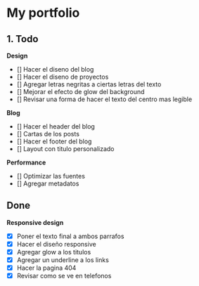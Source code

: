 # My portfolio

## 1. Todo

**Design**
  - [] Hacer el diseno del blog
  - [] Hacer el diseno de proyectos
  - [] Agregar letras negritas a ciertas letras del texto
  - [] Mejorar el efecto de glow del background
  - [] Revisar una forma de hacer el texto del centro mas legible

**Blog**
  - [] Hacer el header del blog
  - [] Cartas de los posts
  - [] Hacer el footer del blog
  - [] Layout con titulo personalizado

**Performance**
  - [] Optimizar las fuentes
  - [] Agregar metadatos
  

## Done

**Responsive design**
  - [x] Poner el texto final a ambos parrafos
  - [X] Hacer el diseño responsive
  - [X] Agregar glow a los titulos
  - [X] Agregar un underline a los links
  - [X] Hacer la pagina 404
  - [X] Revisar como se ve en telefonos
